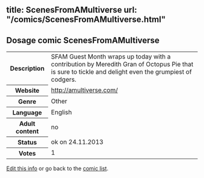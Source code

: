 title: ScenesFromAMultiverse
url: "/comics/ScenesFromAMultiverse.html"
---
Dosage comic ScenesFromAMultiverse
-----------------------------------------

<p id="msg"></p>
<script type="text/javascript">
if (window.location.search === '?edit_info_mail=sent_ok') {
  var elem = document.getElementById("msg");
  elem.innerHTML = 'Edited information sucessfully sent for review, which is usually done daily. Thanks!';
  elem.className = 'ok';
}
</script>
<table class="comicinfo">
<tr>
<th>Description</th><td>SFAM Guest Month wraps up today with a contribution by Meredith Gran of Octopus Pie that is sure to tickle and delight even the grumpiest of codgers.</td>
</tr>
<tr>
<th>Website</th><td><a href="http://amultiverse.com/">http://amultiverse.com/</a></td>
</tr>
<tr>
<th>Genre</th><td>Other</td>
</tr>
<tr>
<th>Language</th><td>English</td>
</tr>
<tr>
<th>Adult content</th><td>no</td>
</tr>
<tr>
<th>Status</th><td>ok on 24.11.2013</td>
</tr>
<tr>
<th>Votes</th><td>1</td>
</tr>
</table>

[Edit this info](ScenesFromAMultiverse_edit.html) or go back to the [comic list](../comic-index.html).
